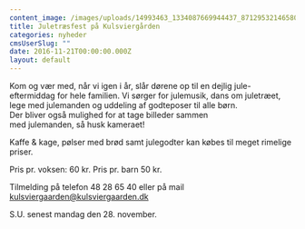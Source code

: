 ```yaml
---
content_image: /images/uploads/14993463_1334087669944437_8712953214658057492_n.jpg
title: Juletræsfest på Kulsviergården
categories: nyheder
cmsUserSlug: ""
date: 2016-11-21T00:00:00.000Z
layout: default
---
```


Kom og vær med, når vi igen i år, slår dørene op til en dejlig jule-eftermiddag for hele familien. Vi sørger for julemusik, dans om juletræet, lege med julemanden og uddeling af godteposer til alle børn.   
Der bliver også mulighed for at tage billeder sammen   
med julemanden, så husk kameraet!  
  
Kaffe &amp; kage, pølser med brød samt julegodter kan købes til meget rimelige priser.  
  
Pris pr. voksen: 60 kr. Pris pr. barn 50 kr.  

Tilmelding på telefon 48 28 65 40 eller på mail [kulsviergaarden@kulsviergaarden.dk](mailto:kulsviergaarden@kulsviergaarden.dk) 

  
S.U. senest mandag den 28. november.  